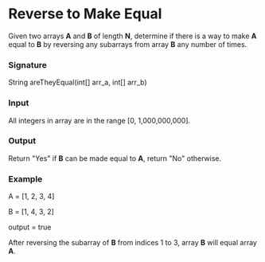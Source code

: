 # Reverse to Make Equal
Given two arrays **A** and **B** of length **N**, determine if there is a way to make **A** equal to **B** by reversing any subarrays from array **B** any number of times.
### Signature

String areTheyEqual(int[] arr_a, int[] arr_b)

### Input

All integers in array are in the range [0, 1,000,000,000].

### Output

Return "Yes" if **B** can be made equal to **A**, return "No" otherwise.

### Example

A = [1, 2, 3, 4]

B = [1, 4, 3, 2]

output = true

After reversing the subarray of **B** from indices 1 to 3, array **B** will equal array **A**.